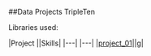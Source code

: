 ##Data Projects TripleTen 

Libraries used: 

|Project ||Skills|
|---| |---|
|[project_01](https://github.com/L7-design/Data_projects_TripleTen/tree/main/project_01)||g|

